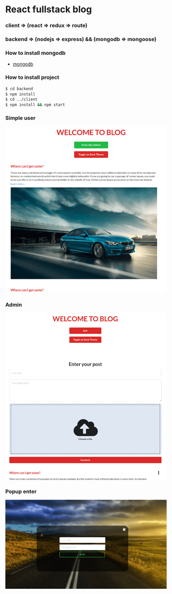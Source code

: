 # React fullstack blog
### client => (react => redux => route)
### backend => (nodejs => express) && (mongodb => mongoose)

### How to install mongodb
* [mongodb](https://docs.mongodb.com/manual/administration/install-on-linux/)

### How to install project
```sh
$ cd backend
$ npm install
$ cd ../client
$ npm install && npm start
```
### Simple user
![alt text](https://github.com/neyron163/blog/blob/master/blog.png)
### Admin
![alt text](https://github.com/neyron163/blog/blob/master/blogedit.png)
### Popup enter
![alt text](https://github.com/neyron163/blog/blob/master/panel.png)